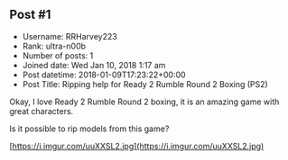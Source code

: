 ## Post #1
- Username: RRHarvey223
- Rank: ultra-n00b
- Number of posts: 1
- Joined date: Wed Jan 10, 2018 1:17 am
- Post datetime: 2018-01-09T17:23:22+00:00
- Post Title: Ripping help for Ready 2 Rumble Round 2 Boxing (PS2)

Okay, I love Ready 2 Rumble Round 2 boxing, it is an amazing game with great characters.

Is it possible to rip models from this game?



[https://i.imgur.com/uuXXSL2.jpg](https://i.imgur.com/uuXXSL2.jpg)
